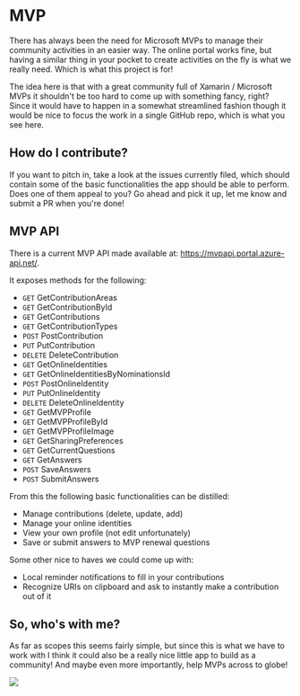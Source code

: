 # MVP

There has always been the need for Microsoft MVPs to manage their community activities in an easier way. The online portal works fine, but having a similar thing in your pocket to create activities on the fly is what we really need. Which is what this project is for!

The idea here is that with a great community full of Xamarin / Microsoft MVPs it shouldn't be too hard to come up with something fancy, right? Since it would have to happen in a somewhat streamlined fashion though it would be nice to focus the work in a single GitHub repo, which is what you see here.

How do I contribute?
--
If you want to pitch in, take a look at the issues currently filed, which should contain some of the basic functionalities the app should be able to perform. Does one of them appeal to you? Go ahead and pick it up, let me know and submit a PR when you're done!

MVP API
--
There is a current MVP API made available at: https://mvpapi.portal.azure-api.net/.

It exposes methods for the following:

- `GET` GetContributionAreas
- `GET` GetContributionById
- `GET` GetContributions
- `GET` GetContributionTypes
- `POST` PostContribution
- `PUT` PutContribution
- `DELETE` DeleteContribution
- `GET` GetOnlineIdentities
- `GET` GetOnlineIdentitiesByNominationsId
- `POST` PostOnlineIdentity
- `PUT` PutOnlineIdentity
- `DELETE` DeleteOnlineIdentity
- `GET` GetMVPProfile
- `GET` GetMVPProfileById
- `GET` GetMVPProfileImage
- `GET` GetSharingPreferences
- `GET` GetCurrentQuestions
- `GET` GetAnswers
- `POST` SaveAnswers
- `POST` SubmitAnswers

From this the following basic functionalities can be distilled:

- Manage contributions (delete, update, add)
- Manage your online identities
- View your own profile (not edit unfortunately)
- Save or submit answers to MVP renewal questions

Some other nice to haves we could come up with:
- Local reminder notifications to fill in your contributions
- Recognize URIs on clipboard and ask to instantly make a contribution out of it

So, who's with me?
--

As far as scopes this seems fairly simple, but since this is what we have to work with I think it could also be a really nice little app to build as a community! And maybe even more importantly, help MVPs across to globe!

![](https://raw.githubusercontent.com/sthewissen/MVP/master/concept.png)
